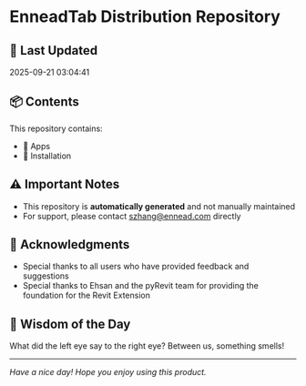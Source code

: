 # EnneadTab Distribution Repository

## 📅 Last Updated
2025-09-21 03:04:41



## 📦 Contents
This repository contains:
- 📂 Apps
- 📂 Installation

## ⚠️ Important Notes
- This repository is **automatically generated** and not manually maintained
- For support, please contact szhang@ennead.com directly

## 🙏 Acknowledgments
- Special thanks to all users who have provided feedback and suggestions
- Special thanks to Ehsan and the pyRevit team for providing the foundation for the Revit Extension

## 💭 Wisdom of the Day
What did the left eye say to the right eye? Between us, something smells!

---
*Have a nice day! Hope you enjoy using this product.*
